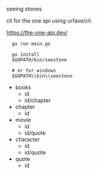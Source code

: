 

  seeing stones

  cli for the one api using urfave/cli



https://the-one-api.dev/





```
  go run main.go
```

```
  go install
  $GOPATH/bin/seestone

  # or for windows
  $GOPATH\\bin\\seestone
```


* books
  * id
  * id/chapter
* chapter
  * id
* movie
  * id
  * id/quote
* character
  * id
  * id/quote
* quote
  * id
